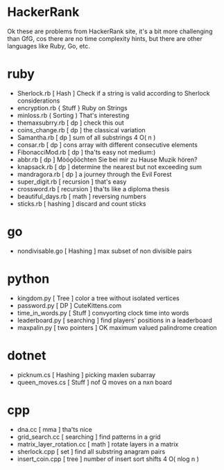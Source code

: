 # HackerRank

Ok these are problems from HackerRank site, it's a bit more 
challenging than GfG, cos there are no time complexity hints,
but there are other languages like Ruby, Go, etc.

# ruby
- Sherlock.rb [ Hash ] Check if a string is valid according to Sherlock considerations
- encryption.rb { Stuff } Ruby on Strings
- minloss.rb ( Sorting ) That's interesting
- themaxsubrry.rb [ dp ] check this out
- coins_change.rb [ dp ] the classical variation
- Samantha.rb [ dp ] sum of all substrings 4 O( n )
- consar.rb [ dp ] cons array with different consecutive elements
- FibonacciMod.rb [ dp ] tha'ts easy not medium:)
- abbr.rb [ dp ] Mòóǫőöchten Sie bei mir zu Hause Muzik hören? 
- knapsack.rb [ dp ] determine the nearest but not exceeding sum 
- mandragora.rb [ dp ] a journey through the Evil Forest
- super_digit.rb [ recursion ] that's easy
- crossword.rb [ recursion ] tha'ts like a diploma thesis 
- beautiful_days.rb [ math ] reversing numbers
- sticks.rb [ hashing ] discard and count sticks

# go
- nondivisable.go [ Hashing ] max subset of non divisible pairs

# python
- kingdom.py [ Tree ] color a tree without isolated vertices 
- password.py [ DP ] CuteKittens.com
- time_in_words.py [ Stuff ] convyorting clock time into words
- leaderboard.py [ searching ] find players' positions in a leaderboard
- maxpalin.py [ two pointers ] OK maximum valued palindrome creation

# dotnet
- picknum.cs [ Hashing ] picking maxlen subarray
- queen_moves.cs [ Stuff ] nof Q moves on a nxn board

# cpp
- dna.cc [ mma ] tha'ts nice
- grid_search.cc [ searching ] find patterns in a grid
- matrix_layer_rotation.cc [ math ] rotate layers in a matrix
- sherlock.cpp [ set ] find all substring anagram pairs
- insert_coin.cpp [ tree ] number of insert sort shifts 4 O( nlog n )

